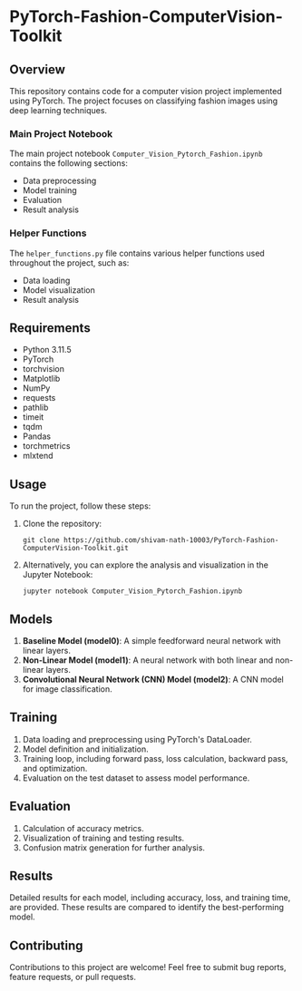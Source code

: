 # PyTorch-Fashion-ComputerVision-Toolkit

## Overview

This repository contains code for a computer vision project implemented using PyTorch. The project focuses on classifying fashion images using deep learning techniques.

### Main Project Notebook

The main project notebook `Computer_Vision_Pytorch_Fashion.ipynb` contains the following sections:

- Data preprocessing
- Model training
- Evaluation
- Result analysis

### Helper Functions

The `helper_functions.py` file contains various helper functions used throughout the project, such as:

- Data loading
- Model visualization
- Result analysis

## Requirements
- Python 3.11.5
- PyTorch
- torchvision
- Matplotlib
- NumPy
- requests
- pathlib
- timeit
- tqdm
- Pandas
- torchmetrics
- mlxtend

## Usage

To run the project, follow these steps:

1. Clone the repository:

    ```
    git clone https://github.com/shivam-nath-10003/PyTorch-Fashion-ComputerVision-Toolkit.git
    ```
2. Alternatively, you can explore the analysis and visualization in the Jupyter Notebook:

    ```
    jupyter notebook Computer_Vision_Pytorch_Fashion.ipynb
    
    ```

## Models

1. **Baseline Model (model0)**: A simple feedforward neural network with linear layers.
2. **Non-Linear Model (model1)**: A neural network with both linear and non-linear layers.
3. **Convolutional Neural Network (CNN) Model (model2)**: A CNN model for image classification.

## Training

1. Data loading and preprocessing using PyTorch's DataLoader.
2. Model definition and initialization.
3. Training loop, including forward pass, loss calculation, backward pass, and optimization.
4. Evaluation on the test dataset to assess model performance.

## Evaluation

1. Calculation of accuracy metrics.
2. Visualization of training and testing results.
3. Confusion matrix generation for further analysis.

## Results

Detailed results for each model, including accuracy, loss, and training time, are provided. These results are compared to identify the best-performing model.

## Contributing

Contributions to this project are welcome! Feel free to submit bug reports, feature requests, or pull requests.


